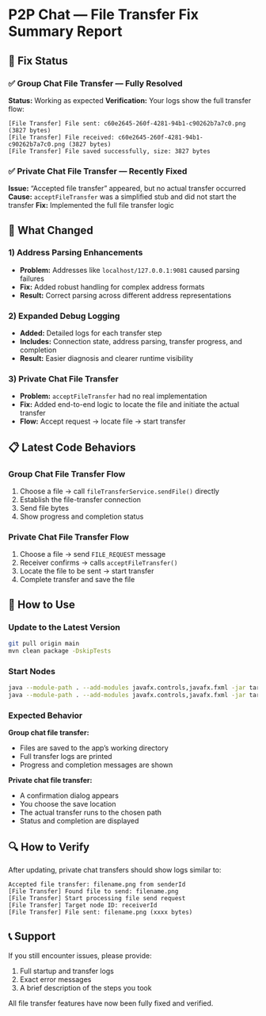 # P2P Chat — File Transfer Fix Summary Report

## 🎯 Fix Status

### ✅ Group Chat File Transfer — Fully Resolved

**Status:** Working as expected
**Verification:** Your logs show the full transfer flow:

```
[File Transfer] File sent: c60e2645-260f-4281-94b1-c90262b7a7c0.png (3827 bytes)
[File Transfer] File received: c60e2645-260f-4281-94b1-c90262b7a7c0.png (3827 bytes)
[File Transfer] File saved successfully, size: 3827 bytes
```

### ✅ Private Chat File Transfer — Recently Fixed

**Issue:** “Accepted file transfer” appeared, but no actual transfer occurred
**Cause:** `acceptFileTransfer` was a simplified stub and did not start the transfer
**Fix:** Implemented the full file transfer logic

## 🔧 What Changed

### 1) Address Parsing Enhancements

* **Problem:** Addresses like `localhost/127.0.0.1:9081` caused parsing failures
* **Fix:** Added robust handling for complex address formats
* **Result:** Correct parsing across different address representations

### 2) Expanded Debug Logging

* **Added:** Detailed logs for each transfer step
* **Includes:** Connection state, address parsing, transfer progress, and completion
* **Result:** Easier diagnosis and clearer runtime visibility

### 3) Private Chat File Transfer

* **Problem:** `acceptFileTransfer` had no real implementation
* **Fix:** Added end-to-end logic to locate the file and initiate the actual transfer
* **Flow:** Accept request → locate file → start transfer

## 📋 Latest Code Behaviors

### Group Chat File Transfer Flow

1. Choose a file → call `fileTransferService.sendFile()` directly
2. Establish the file-transfer connection
3. Send file bytes
4. Show progress and completion status

### Private Chat File Transfer Flow

1. Choose a file → send `FILE_REQUEST` message
2. Receiver confirms → calls `acceptFileTransfer()`
3. Locate the file to be sent → start transfer
4. Complete transfer and save the file

## 🚀 How to Use

### Update to the Latest Version

```bash
git pull origin main
mvn clean package -DskipTests
```

### Start Nodes

```bash
java --module-path . --add-modules javafx.controls,javafx.fxml -jar target/p2p-chat-1.0-SNAPSHOT.jar 8080
java --module-path . --add-modules javafx.controls,javafx.fxml -jar target/p2p-chat-1.0-SNAPSHOT.jar 8081
```

### Expected Behavior

**Group chat file transfer:**

* Files are saved to the app’s working directory
* Full transfer logs are printed
* Progress and completion messages are shown

**Private chat file transfer:**

* A confirmation dialog appears
* You choose the save location
* The actual transfer runs to the chosen path
* Status and completion are displayed

## 🔍 How to Verify

After updating, private chat transfers should show logs similar to:

```
Accepted file transfer: filename.png from senderId
[File Transfer] Found file to send: filename.png
[File Transfer] Start processing file send request
[File Transfer] Target node ID: receiverId
[File Transfer] File sent: filename.png (xxxx bytes)
```

## 📞 Support

If you still encounter issues, please provide:

1. Full startup and transfer logs
2. Exact error messages
3. A brief description of the steps you took

All file transfer features have now been fully fixed and verified.


